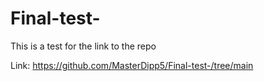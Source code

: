 # Final-test-


This is a test for the link to the repo 

Link:
https://github.com/MasterDipp5/Final-test-/tree/main

